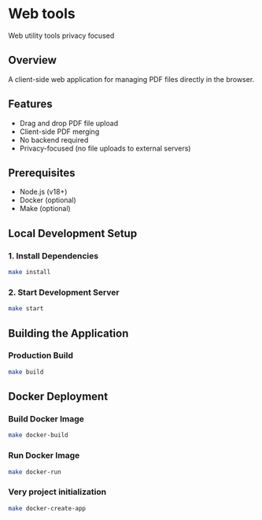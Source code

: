 # Web tools

Web utility tools privacy focused

## Overview

A client-side web application for managing PDF files directly in the browser.

## Features

- Drag and drop PDF file upload
- Client-side PDF merging
- No backend required
- Privacy-focused (no file uploads to external servers)

## Prerequisites

- Node.js (v18+)
- Docker (optional)
- Make (optional)

## Local Development Setup

### 1. Install Dependencies

```bash
make install
```

### 2. Start Development Server

```bash
make start
```

## Building the Application

### Production Build

```bash
make build
```

## Docker Deployment

### Build Docker Image

```bash
make docker-build
```

### Run Docker Image

```bash
make docker-run
```

### Very project initialization

```bash
make docker-create-app
```